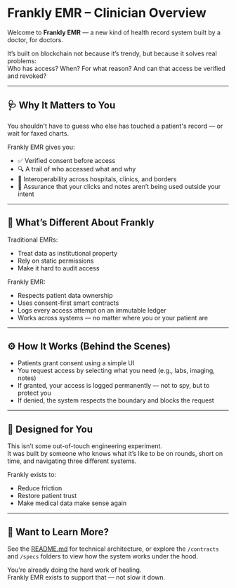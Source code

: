 # Frankly EMR – Clinician Overview

Welcome to **Frankly EMR** — a new kind of health record system built by a doctor, for doctors.

It’s built on blockchain not because it’s trendy, but because it solves real problems:  
Who has access? When? For what reason? And can that access be verified and revoked?

---

## 🩺 Why It Matters to You

You shouldn't have to guess who else has touched a patient's record — or wait for faxed charts.

Frankly EMR gives you:

- ✅ Verified consent before access
- 🔍 A trail of who accessed what and why
- 🔄 Interoperability across hospitals, clinics, and borders
- 🧾 Assurance that your clicks and notes aren’t being used outside your intent

---

## 🧭 What’s Different About Frankly

Traditional EMRs:
- Treat data as institutional property
- Rely on static permissions
- Make it hard to audit access

Frankly EMR:
- Respects patient data ownership
- Uses consent-first smart contracts
- Logs every access attempt on an immutable ledger
- Works across systems — no matter where you or your patient are

---

## ⚙️ How It Works (Behind the Scenes)

- Patients grant consent using a simple UI
- You request access by selecting what you need (e.g., labs, imaging, notes)
- If granted, your access is logged permanently — not to spy, but to protect you
- If denied, the system respects the boundary and blocks the request

---

## 🧠 Designed for You

This isn’t some out-of-touch engineering experiment.  
It was built by someone who knows what it’s like to be on rounds, short on time, and navigating three different systems.

Frankly exists to:
- Reduce friction
- Restore patient trust
- Make medical data make sense again

---

## 🚀 Want to Learn More?

See the [README.md](./README.md) for technical architecture, or explore the `/contracts` and `/specs` folders to view how the system works under the hood.

You're already doing the hard work of healing.  
Frankly EMR exists to support that — not slow it down.
